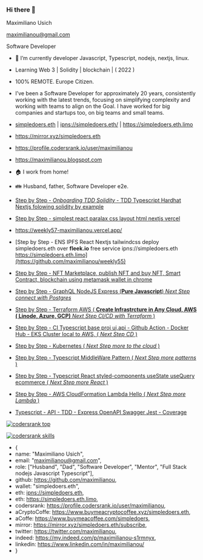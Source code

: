 ### Hi there 👋 

<!--
**maximilianou/maximilianou** is a ✨ _special_ ✨ repository because its `README.md` (this file) appears on your GitHub profile.

Here are some ideas to get you started:

- 🔭 I’m currently working on ...
- 🌱 I’m currently learning ...
- 👯 I’m looking to collaborate on ...
- 🤔 I’m looking for help with ...
- 💬 Ask me about ...
- 📫 How to reach me: ...
- 😄 Pronouns: ...
- ⚡ Fun fact: ...
-->

Maximiliano Usich

maximilianou@gmail.com

Software Developer

- 🔭 I’m currently developer Javascript, Typescript, nodejs, nextjs, linux.

- Learning Web 3 | Solidity | blockchain | ( 2022 )
   
- 100% REMOTE. Europe Citizen.

- I’ve been a Software Developer for approximately 20 years, consistently working with the latest trends, focusing on simplifying complexity and working with teams to align on the Goal. I have worked for big companies and startups too, on big teams and small teams.

- [simpledoers.eth](https://simpledoers.eth.limo)  | <ipns://simpledoers.eth/> | <https://simpledoers.eth.limo>

- <https://mirror.xyz/simpledoers.eth>

- <https://profile.codersrank.io/user/maximilianou>

- <https://maximilianou.blogspot.com>

- :house: I work from home!

- :family: Husband, father, Software Developer e2e.

- [Step by Step - *Onboarding TDD Solidity* - TDD Typescript Hardhat Nextjs folowing solidity by example ](https://github.com/maximilianou/weekly59)
- [Step by Step - simplest react paralax css layout html nextjs vercel ](https://github.com/maximilianou/weekly57)
- <https://weekly57-maximilianou.vercel.app/>
- [Step by Step - ENS IPFS React Nextjs tailwindcss deploy simpledoers.eth over **fleek.io** free service ipns://simpledoers.eth https://simpledoers.eth.limo](https://github.com/maximilianou/weekly55)
- [Step by Step - NFT Marketplace, publish NFT and buy NFT, Smart Contract, blockchain using metamask wallet in chrome](https://github.com/maximilianou/weekly47)
- [Step by Step - GraphQL NodeJS Express (**Pure Javascript**) *Next Step connect with Postgres*](https://github.com/maximilianou/weekly32)
- [Step by Step - Terraform AWS ( **Create Infrastrcture in Any Cloud, AWS ( Linode, Azure, GCP)** *Next Step CI/CD with Terraform* ) ](https://github.com/maximilianou/weekly31)
- [Step by Step - CI Typescript base proj ui,api - Github Action - Docker Hub - EKS Cluster local to AWS, ( *Next Step CD* ) ](https://github.com/maximilianou/weekly30)
- [Step by Step - Kubernetes ( *Next Step more to the cloud* ) ](https://github.com/maximilianou/weekly28)
- [Step by Step - Typescript MiddleWare Pattern ( *Next Step more patterns* ) ](https://github.com/maximilianou/weekly27)
- [Step by Step - Typescript React styled-components useState useQuery ecommerce ( *Next Step more React* ) ](https://github.com/maximilianou/weekly25)
- [Step by Step - AWS CloudFormation Lambda Hello  ( *Next Step more Lambda* ) ](https://github.com/maximilianou/weekly23)
- [Typescript - API - TDD - Express OpenAPI Swagger Jest - Coverage](https://github.com/maximilianou/weekly22)

[![codersrank top](https://cr-ss-service.azurewebsites.net/api/ScreenShot?widget=summary&username=maximilianou&badges=3&show-avatar=false&style=--header-bg-color:%23000;--border-radius:10px)](https://cr-ss-service.azurewebsites.net/api/ScreenShot?widget=summary&username=maximilianou)

[![codersrank skills](https://cr-skills-chart-widget.azurewebsites.net/api/api?username=maximilianou)](https://cr-skills-chart-widget.azurewebsites.net/api/api?username=maximilianou)


- {
-   name: "Maximiliano Usich",
-   email: "maximilianou@gmail.com",
-   role: ["Husband", "Dad", "Software Developer", "Mentor", "Full Stack nodejs Javascript Typescript"],
-   github: <https://github.com/maximilianou>,
-   wallet: "simpledoers.eth",
-   eth: <ipns://simpledoers.eth>,
-   eth: <https://simpledoers.eth.limo>,
-   codersrank: <https://profile.codersrank.io/user/maximilianou>,
-   aCryptoCoffe: <https://www.buymeacryptocoffee.xyz/simpledoers.eth>,
-   aCoffe: <https://www.buymeacoffee.com/simpledoers>,
-   mirror: <https://mirror.xyz/simpledoers.eth/subscribe>,
-   twitter: <https://twitter.com/maximilianou>,
-   indeed: <https://my.indeed.com/p/maximilianou-s1rmnyx>, 
-   linkedin: <https://www.linkedin.com/in/maximilianou/>
- }


